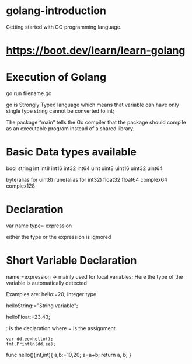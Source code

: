 # golang-introduction
Getting started with GO programming language.
# https://boot.dev/learn/learn-golang

# Execution of Golang 
go run filename.go

go is Strongly Typed language which means that variable can have only single type string cannot be converted to int;

The package “main” tells the Go compiler that the package should compile as an executable program instead of a shared library. 

# Basic Data types available
bool string int int8 int16 int32 int64 uint uint8 uint16 uint32 uint64

byte(alias for uint8) rune(alias for int32) float32 float64 complex64 complex128


# Declaration 
 var name type= expression

either the type or the expression is igmored 

# Short Variable Declaration
name:=expression  -> mainly used for local variables;
Here the type of the variable is automatically detected 

Examples are:
hello:=20;     Integer type

helloString:="String variable";

helloFloat:=23.43;

: is the declaration where = is the assignment

	var dd,ee=hello();
	fmt.Println(dd,ee);

func hello()(int,int){
	a,b:=10,20;
	a=a+b;
	return a, b;
}

